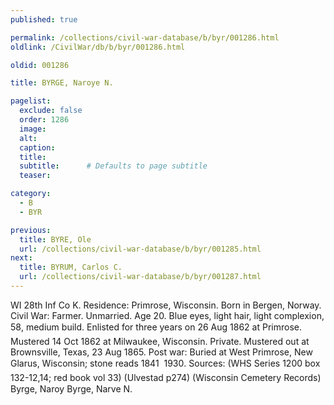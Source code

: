 ```yaml
---
published: true

permalink: /collections/civil-war-database/b/byr/001286.html
oldlink: /CivilWar/db/b/byr/001286.html

oldid: 001286

title: BYRGE, Naroye N.

pagelist:
  exclude: false
  order: 1286
  image: 
  alt:
  caption:
  title:
  subtitle:      # Defaults to page subtitle
  teaser:

category: 
  - B 
  - BYR

previous:
  title: BYRE, Ole
  url: /collections/civil-war-database/b/byr/001285.html  
next:
  title: BYRUM, Carlos C.
  url: /collections/civil-war-database/b/byr/001287.html   
---
```

WI 28th Inf Co K. Residence: Primrose, Wisconsin. Born in Bergen, Norway. Civil War: Farmer. Unmarried. Age 20. Blue eyes, light hair, light complexion, 5&#146;8&#148;, medium build. Enlisted for three years on 26 Aug 1862 at Primrose. Mustered 14 Oct 1862 at Milwaukee, Wisconsin. Private. Mustered out at Brownsville, Texas, 23 Aug 1865. Post war: Buried at West Primrose, New Glarus, Wisconsin; stone reads &#147;1841 &#150; 1930&#148;. Sources: (WHS Series 1200 box 132-12,14; red book vol 33) (Ulvestad p274) (Wisconsin Cemetery Records) &#147;Byrge, Naroy&#148; &#147;Byrge, Narve N.&#148;